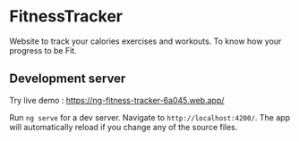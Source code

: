 # FitnessTracker

Website to track your calories exercises and workouts. To know how your progress to be Fit.

## Development server

Try live demo : https://ng-fitness-tracker-6a045.web.app/ 


Run `ng serve` for a dev server. Navigate to `http://localhost:4200/`. The app will automatically reload if you change any of the source files.

